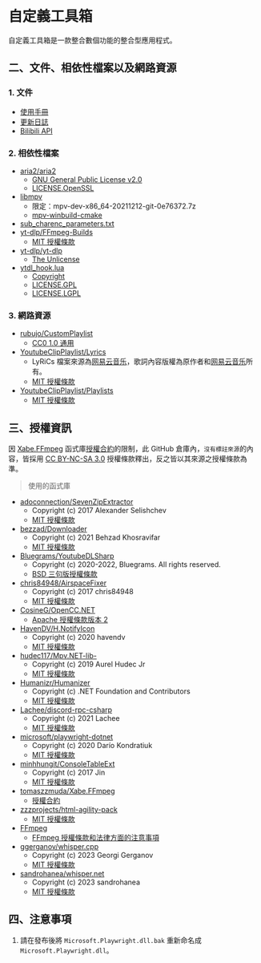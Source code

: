 # 自定義工具箱

自定義工具箱是一款整合數個功能的整合型應用程式。

## 二、文件、相依性檔案以及網路資源

### 1. 文件

- [使用手冊](MANUAL.md)
- [更新日誌](CHANGELOG.md)
- [Bilibili API](BilibiliApi/README.md)

### 2. 相依性檔案

- [aria2/aria2](https://github.com/aria2/aria2)
   - [GNU General Public License v2.0](https://github.com/aria2/aria2/blob/master/COPYING)
   - [LICENSE.OpenSSL](https://github.com/aria2/aria2/blob/master/LICENSE.OpenSSL)
- [libmpv](https://sourceforge.net/projects/mpv-player-windows/files/libmpv/)
  - 限定：mpv-dev-x86_64-20211212-git-0e76372.7z
  - [mpv-winbuild-cmake](https://github.com/shinchiro/mpv-winbuild-cmake)
- [sub_charenc_parameters.txt](https://trac.ffmpeg.org/attachment/ticket/2431/sub_charenc_parameters.txt)
- [yt-dlp/FFmpeg-Builds](https://github.com/yt-dlp/FFmpeg-Builds)
  - [MIT 授權條款](https://github.com/yt-dlp/FFmpeg-Builds/blob/master/LICENSE)
- [yt-dlp/yt-dlp](https://github.com/yt-dlp/yt-dlp)
  - [The Unlicense](https://github.com/yt-dlp/yt-dlp/blob/master/LICENSE)
- [ytdl_hook.lua](https://github.com/mpv-player/mpv/blob/master/player/lua/ytdl_hook.lua)
  - [Copyright](https://github.com/mpv-player/mpv/blob/master/Copyright)
  - [LICENSE.GPL](https://github.com/mpv-player/mpv/blob/master/LICENSE.GPL)
  - [LICENSE.LGPL](https://github.com/mpv-player/mpv/blob/master/LICENSE.LGPL)

### 3. 網路資源

- [rubujo/CustomPlaylist](https://github.com/rubujo/CustomPlaylist)
  - [CC0 1.0 通用](https://github.com/rubujo/CustomPlaylist/blob/main/LICENSE)
- [YoutubeClipPlaylist/Lyrics](https://github.com/YoutubeClipPlaylist/Lyrics)
  - LyRiCs 檔案來源為[网易云音乐](https://music.163.com/)，歌詞內容版權為原作者和[网易云音乐](https://music.163.com/)所有。
  - [MIT 授權條款](https://github.com/YoutubeClipPlaylist/Lyrics/blob/master/LICENSE)
- [YoutubeClipPlaylist/Playlists](https://github.com/YoutubeClipPlaylist/Playlists)
  - [MIT 授權條款](https://github.com/YoutubeClipPlaylist/Playlists/blob/master/LICENSE)

## 三、授權資訊

因 [Xabe.FFmpeg](https://github.com/tomaszzmuda/Xabe.FFmpeg) 函式庫[授權合約](https://ffmpeg.xabe.net/license.html)的限制，此 GitHub 倉庫內，`沒有標註來源`的內容，皆採用 [CC BY-NC-SA 3.0](https://creativecommons.org/licenses/by-nc-sa/3.0/) 授權條款釋出，反之皆以其來源之授權條款為準。

> 使用的函式庫

- [adoconnection/SevenZipExtractor](https://github.com/adoconnection/SevenZipExtractor)
   - Copyright (c) 2017 Alexander Selishchev
   - [MIT 授權條款](https://github.com/adoconnection/SevenZipExtractor/blob/master/LICENSE)
- [bezzad/Downloader](https://github.com/bezzad/Downloader)
   - Copyright (c) 2021 Behzad Khosravifar
   - [MIT 授權條款](https://github.com/bezzad/Downloader/blob/master/LICENSE)
- [Bluegrams/YoutubeDLSharp](https://github.com/Bluegrams/YoutubeDLSharp)
   - Copyright (c) 2020-2022, Bluegrams. All rights reserved.
   - [BSD 三句版授權條款](https://github.com/Bluegrams/YoutubeDLSharp/blob/master/LICENSE.txt)
- [chris84948/AirspaceFixer](https://github.com/chris84948/AirspaceFixer)
   - Copyright (c) 2017 chris84948
   - [MIT 授權條款](https://github.com/chris84948/AirspaceFixer/blob/master/LICENSE)
- [CosineG/OpenCC.NET](https://github.com/CosineG/OpenCC.NET)
   - [Apache 授權條款版本 2](https://github.com/CosineG/OpenCC.NET/blob/master/LICENSE)
- [HavenDV/H.NotifyIcon](https://github.com/HavenDV/H.NotifyIcon)
   - Copyright (c) 2020 havendv
   - [MIT 授權條款](https://github.com/HavenDV/H.NotifyIcon/blob/master/LICENSE.md)
- [hudec117/Mpv.NET-lib-](https://github.com/hudec117/Mpv.NET-lib-)
   - Copyright (c) 2019 Aurel Hudec Jr
   - [MIT 授權條款](https://github.com/hudec117/Mpv.NET-lib-/blob/master/LICENSE)
- [Humanizr/Humanizer](https://github.com/Humanizr/Humanizer)
   - Copyright (c) .NET Foundation and Contributors
   - [MIT 授權條款](https://github.com/Humanizr/Humanizer/blob/main/LICENSE)
- [Lachee/discord-rpc-csharp](https://github.com/Lachee/discord-rpc-csharp)
   - Copyright (c) 2021 Lachee
   - [MIT 授權條款](https://github.com/Lachee/discord-rpc-csharp/blob/master/LICENSE)
- [microsoft/playwright-dotnet](https://github.com/microsoft/playwright-dotnet)
   - Copyright (c) 2020 Darío Kondratiuk
   - [MIT 授權條款](https://github.com/microsoft/playwright-dotnet/blob/main/LICENSE)
- [minhhungit/ConsoleTableExt](https://github.com/minhhungit/ConsoleTableExt)
   - Copyright (c) 2017 Jin
   - [MIT 授權條款](https://github.com/minhhungit/ConsoleTableExt/blob/master/LICENSE)
- [tomaszzmuda/Xabe.FFmpeg](https://github.com/tomaszzmuda/Xabe.FFmpeg)
   - [授權合約](https://ffmpeg.xabe.net/license.html)
- [zzzprojects/html-agility-pack](https://github.com/zzzprojects/html-agility-pack)
   - [MIT 授權條款](https://github.com/zzzprojects/html-agility-pack/blob/master/LICENSE)
- [FFmpeg](https://ffmpeg.org/)
   - [FFmpeg 授權條款和法律方面的注意事項](https://ffmpeg.org/legal.html)
- [ggerganov/whisper.cpp](https://github.com/ggerganov/whisper.cpp)
   - Copyright (c) 2023  Georgi Gerganov
   - [MIT 授權條款](https://github.com/ggerganov/whisper.cpp/blob/master/LICENSE)
- [sandrohanea/whisper.net](https://github.com/sandrohanea/whisper.net)
   - Copyright (c) 2023 sandrohanea
   - [MIT 授權條款](https://github.com/sandrohanea/whisper.net/blob/main/LICENSE)

## 四、注意事項

1. 請在發布後將 `Microsoft.Playwright.dll.bak` 重新命名成 `Microsoft.Playwright.dll`。
